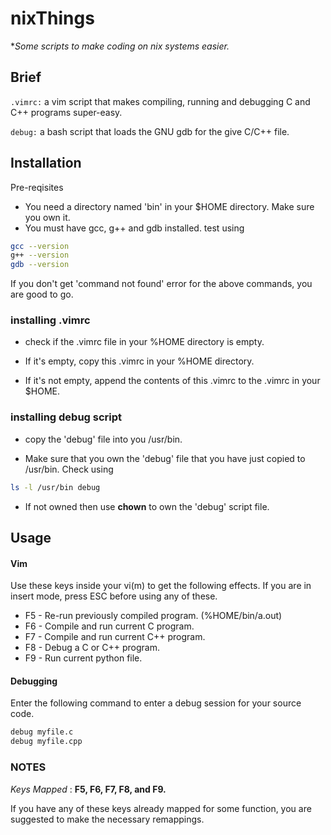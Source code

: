 # nixThings
**Some scripts to make coding on *nix systems easier.**

## Brief
`.vimrc:` a vim script that makes compiling, running and debugging C and C++
programs super-easy.

`debug:` a bash script that loads the GNU gdb for the give C/C++ file.

## Installation

Pre-reqisites
 * You need a directory named 'bin' in your
   $HOME directory. Make sure you own it.
 * You must have gcc, g++ and gdb installed.
	test using
```bash
gcc --version
g++ --version
gdb --version
```
If you don't get 'command not found' error for the above commands,
you are good to go.

### **installing .vimrc**
 * check if the .vimrc file in your %HOME directory
   is empty.

 * If it's empty, copy this .vimrc in your %HOME 
   directory.

 * If it's not empty, append the contents of this 
   .vimrc to the .vimrc in your $HOME.


### **installing debug script**

 * copy the 'debug' file into you /usr/bin.

 * Make sure that you own the 'debug' file that
   you have just copied to /usr/bin. 
   Check using
```bash
ls -l /usr/bin debug
```

 * If not owned then use **chown** to own the 'debug' 
   script file.


## Usage

#### Vim
Use these keys inside your vi(m) to get
the following effects. If you are in insert
mode, press ESC before using any of these.

 * F5 - Re-run previously compiled program.
        (%HOME/bin/a.out)
 * F6 - Compile and run current C program.
 * F7 - Compile and run current C++ program.
 * F8 - Debug a C or C++ program.
 * F9 - Run current python file.

#### Debugging
Enter the following command to enter a debug session
for your source code.
```bash
debug myfile.c
debug myfile.cpp 
```

### NOTES
_Keys Mapped_ : **F5, F6, F7, F8, and F9.**

If you have any of these keys already
mapped for some function, you are suggested to
make the necessary remappings.

